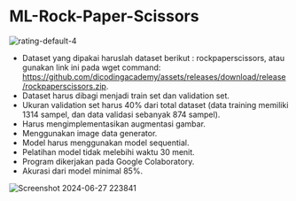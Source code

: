 # ML-Rock-Paper-Scissors
![rating-default-4](https://github.com/Wynterwine/ML-Rock-Paper-Scissors/assets/125936700/682446b3-0f5a-4589-a6ae-0a6317d5c3d1)
- Dataset yang dipakai haruslah dataset berikut : rockpaperscissors, atau gunakan link ini pada wget command: https://github.com/dicodingacademy/assets/releases/download/release/rockpaperscissors.zip.
- Dataset harus dibagi menjadi train set dan validation set.
- Ukuran validation set harus 40% dari total dataset (data training memiliki 1314 sampel, dan data validasi sebanyak 874 sampel).
- Harus mengimplementasikan augmentasi gambar.
- Menggunakan image data generator.
- Model harus menggunakan model sequential.
- Pelatihan model tidak melebihi waktu 30 menit.
- Program dikerjakan pada Google Colaboratory.
- Akurasi dari model minimal 85%.

![Screenshot 2024-06-27 223841](https://github.com/Wynterwine/ML-Rock-Paper-Scissors/assets/125936700/1f043679-6669-43c9-9247-3d073791660f)
